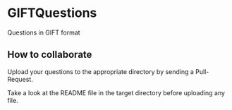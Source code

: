# GIFTQuestions
Questions in GIFT format

## How to collaborate
Upload your questions to the appropriate directory by sending a Pull-Request.

Take a look at the README file in the target directory before uploading any file.
